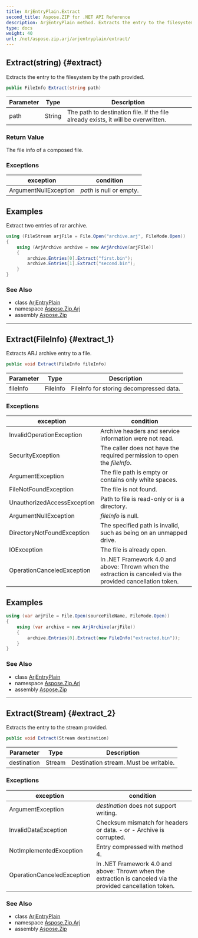 ```yaml
---
title: ArjEntryPlain.Extract
second_title: Aspose.ZIP for .NET API Reference
description: ArjEntryPlain method. Extracts the entry to the filesystem by the path provided
type: docs
weight: 40
url: /net/aspose.zip.arj/arjentryplain/extract/
---
```

## Extract(string) {#extract}

Extracts the entry to the filesystem by the path provided.

```csharp
public FileInfo Extract(string path)
```

| Parameter | Type | Description |
| --- | --- | --- |
| path | String | The path to destination file. If the file already exists, it will be overwritten. |

### Return Value

The file info of a composed file.

### Exceptions

| exception | condition |
| --- | --- |
| ArgumentNullException | *path* is null or empty. |

## Examples

Extract two entries of rar archive.

```csharp
using (FileStream arjFile = File.Open("archive.arj", FileMode.Open))
{
    using (ArjArchive archive = new ArjArchive(arjFile))
    {
        archive.Entries[0].Extract("first.bin");
        archive.Entries[1].Extract("second.bin");
    }
}
```

### See Also

* class [ArjEntryPlain](../)
* namespace [Aspose.Zip.Arj](../../arjentryplain/)
* assembly [Aspose.Zip](../../../)

---

## Extract(FileInfo) {#extract_1}

Extracts ARJ archive entry to a file.

```csharp
public void Extract(FileInfo fileInfo)
```

| Parameter | Type | Description |
| --- | --- | --- |
| fileInfo | FileInfo | FileInfo for storing decompressed data. |

### Exceptions

| exception | condition |
| --- | --- |
| InvalidOperationException | Archive headers and service information were not read. |
| SecurityException | The caller does not have the required permission to open the *fileInfo*. |
| ArgumentException | The file path is empty or contains only white spaces. |
| FileNotFoundException | The file is not found. |
| UnauthorizedAccessException | Path to file is read-only or is a directory. |
| ArgumentNullException | *fileInfo* is null. |
| DirectoryNotFoundException | The specified path is invalid, such as being on an unmapped drive. |
| IOException | The file is already open. |
| OperationCanceledException | In .NET Framework 4.0 and above: Thrown when the extraction is canceled via the provided cancellation token. |

## Examples

```csharp
using (var arjFile = File.Open(sourceFileName, FileMode.Open))
{
    using (var archive = new ArjArchive(arjFile))
    {
        archive.Entries[0].Extract(new FileInfo("extracted.bin"));
    }
}
```

### See Also

* class [ArjEntryPlain](../)
* namespace [Aspose.Zip.Arj](../../arjentryplain/)
* assembly [Aspose.Zip](../../../)

---

## Extract(Stream) {#extract_2}

Extracts the entry to the stream provided.

```csharp
public void Extract(Stream destination)
```

| Parameter | Type | Description |
| --- | --- | --- |
| destination | Stream | Destination stream. Must be writable. |

### Exceptions

| exception | condition |
| --- | --- |
| ArgumentException | *destination* does not support writing. |
| InvalidDataException | Checksum mismatch for headers or data. - or - Archive is corrupted. |
| NotImplementedException | Entry compressed with method 4. |
| OperationCanceledException | In .NET Framework 4.0 and above: Thrown when the extraction is canceled via the provided cancellation token. |

### See Also

* class [ArjEntryPlain](../)
* namespace [Aspose.Zip.Arj](../../arjentryplain/)
* assembly [Aspose.Zip](../../../)


